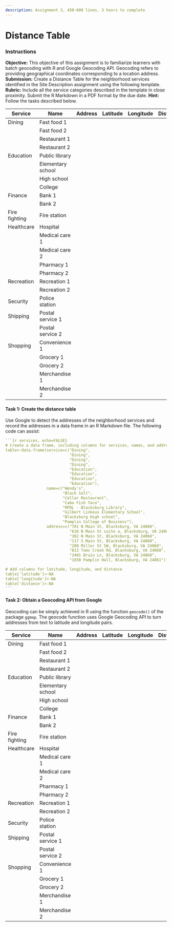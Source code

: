 ```yaml
---
description: Assignment 3, 450-600 lines, 3 hours to complete
---
```


# Distance Table

### Instructions

**Objective:** This objective of this assignment is to familiarize learners with batch geocoding with R and Google Geocoding API. Geocoding refers to providing geographical coordinates corresponding to a location address. **Submission:** Create a Distance Table for the neighborhood services identified in the Site Description assignment using the following template. **Rubric:** Include all the service categories described in the template in close proximity. Submit the R Markdown in a PDF format by the due date. **Hint:** Follow the tasks described below.

| Service       | Name              | Address | Latitude | Longitude | Distance |
| ------------- | ----------------- | ------- | -------- | --------- | -------- |
| Dining        | Fast food 1       |         |          |           |          |
|               | Fast food 2       |         |          |           |          |
|               | Restaurant 1      |         |          |           |          |
|               | Restaurant 2      |         |          |           |          |
| Education     | Public library    |         |          |           |          |
|               | Elementary school |         |          |           |          |
|               | High school       |         |          |           |          |
|               | College           |         |          |           |          |
| Finance       | Bank 1            |         |          |           |          |
|               | Bank 2            |         |          |           |          |
| Fire fighting | Fire station      |         |          |           |          |
| Healthcare    | Hospital          |         |          |           |          |
|               | Medical care 1    |         |          |           |          |
|               | Medical care 2    |         |          |           |          |
|               | Pharmacy 1        |         |          |           |          |
|               | Pharmacy 2        |         |          |           |          |
| Recreation    | Recreation 1      |         |          |           |          |
|               | Recreation 2      |         |          |           |          |
| Security      | Police station    |         |          |           |          |
| Shipping      | Postal service 1  |         |          |           |          |
|               | Postal service 2  |         |          |           |          |
| Shopping      | Convenience 1     |         |          |           |          |
|               | Grocery 1         |         |          |           |          |
|               | Grocery 2         |         |          |           |          |
|               | Merchandise 1     |         |          |           |          |
|               | Merchandise 2     |         |          |           |          |

#### Task 1: Create the distance table

Use Google to detect the addresses of the neighborhood services and record the addresses in a data frame in an R Markdown file. The following code can assist:

````r
```{r services, echo=FALSE}
# Create a data frame, including columns for services, names, and addresses 
table<-data.frame(service=c("Dining",
                            "Dining",
                            "Dining",
                            "Dining",
                            "Education",
                            "Education",
                            "Education",
                            "Education"),
                  name=c("Wendy's",
                         "Black Salt",
                         "Cellar Restaurant",
                         "Cabo Fish Taco",
                         "MFRL - Blacksburg Library",
                         "Gilbert Linkous Elementary School",
                         "Blacksburg High school",
                         "Pamplin College of Business"),
                  address=c("701 N Main St, Blacksburg, VA 24060",
                            "610 N Main St suite a, Blacksburg, VA 24060",
                            "302 N Main St, Blacksburg, VA 24060",
                            "117 S Main St, Blacksburg, VA 24060",
                            "200 Miller St SW, Blacksburg, VA 24060",
                            "813 Toms Creek Rd, Blacksburg, VA 24060",
                            "3401 Bruin Ln, Blacksburg, VA 24060",
                            "1030 Pamplin Hall, Blacksburg, VA 24061"))

# Add columns for latitude, longitude, and distance 
table['latitude']<-NA
table['longitude']<-NA
table['distance']<-NA
```
````

#### Task 2: Obtain a Geocoding API from Google

Geocoding can be simply achieved in R using the function `geocode()` of the package `ggmap`. The geocode function uses Google Geocoding API to turn addresses from text to latitude and longitude pairs.&#x20;

| Service       | Name              | Address | Latitude | Longitude | Distance |
| ------------- | ----------------- | ------- | -------- | --------- | -------- |
| Dining        | Fast food 1       |         |          |           |          |
|               | Fast food 2       |         |          |           |          |
|               | Restaurant 1      |         |          |           |          |
|               | Restaurant 2      |         |          |           |          |
| Education     | Public library    |         |          |           |          |
|               | Elementary school |         |          |           |          |
|               | High school       |         |          |           |          |
|               | College           |         |          |           |          |
| Finance       | Bank 1            |         |          |           |          |
|               | Bank 2            |         |          |           |          |
| Fire fighting | Fire station      |         |          |           |          |
| Healthcare    | Hospital          |         |          |           |          |
|               | Medical care 1    |         |          |           |          |
|               | Medical care 2    |         |          |           |          |
|               | Pharmacy 1        |         |          |           |          |
|               | Pharmacy 2        |         |          |           |          |
| Recreation    | Recreation 1      |         |          |           |          |
|               | Recreation 2      |         |          |           |          |
| Security      | Police station    |         |          |           |          |
| Shipping      | Postal service 1  |         |          |           |          |
|               | Postal service 2  |         |          |           |          |
| Shopping      | Convenience 1     |         |          |           |          |
|               | Grocery 1         |         |          |           |          |
|               | Grocery 2         |         |          |           |          |
|               | Merchandise 1     |         |          |           |          |
|               | Merchandise 2     |         |          |           |          |
